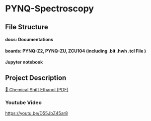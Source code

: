 # PYNQ-Spectroscopy

## File Structure

#### docs: Documentations

#### boards: PYNQ-Z2, PYNQ-ZU, ZCU104 (including .bit .hwh .tcl File )

#### Jupyter notebook 


## Project Description 


[📄 Chemical Shift Ethanol (PDF)](./docs/Chemical%20shift%20ethanol.pdf)

### Youtube Video

https://youtu.be/D55JbZ45ar8

